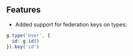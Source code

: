 ## Features

- Added support for federation keys on types:

```typescript
g.type('User', {
  id: g.id()
}).key('id')
```
